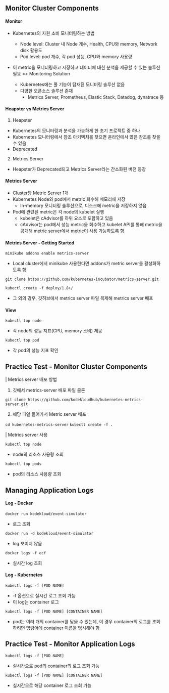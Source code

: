 ## Monitor Cluster Components

#### Monitor

- Kubernetes의 자원 소비 모니터링하는 방법
    - Node level: Cluster 내 Node 개수, Health, CPU와 memory, Network disk 활용도
    - Pod level: pod 개수, 각 pod 성능, CPU와 memory 사용량

- 이 metric을 모니터링하고 저장하고 데이터에 대한 분석을 제공할 수 있는 솔루션 필요 => Monitoring Solution
    - Kubernetes에는 풀 기능이 탑재된 모니터링 솔루션 없음
    - 다양한 오픈소스 솔루션 존재
        - Metrics Server, Prometheus, Elastic Stack, Datadog, dynatrace 등

#### Heapster vs Metrics Server

1. Heapster
- Kubernetes의 모니터링과 분석을 가능하게 한 초기 프로젝트 중 하나
- Kubernetes 모니터링에서 참조 아키텍처를 찾으면 온라인에서 많은 참조를 찾을 수 있음
- Deprecated

2. Metrics Server
- Heapster가 Deprecated되고 Metrics Server라는 간소화된 버전 등장

#### Metrics Server

- Cluster당 Metric Server 1개
- Kubernetes Node와 pod에서 metric 회수해 메모리에 저장
    - In-memory 모니터링 솔루션으로, 디스크에 metric을 저장하지 않음
- Pod에 관련된 metric은 각 node의 kubelet 실행
    - kubelet은 cAdvisor를 하위 요소로 포함하고 있음
    - cAdvisor는 pod에서 성능 metric을 회수하고 kubelet API를 통해 metric을 공개해 metric server에서 metric이 사용 가능하도록 함

#### Metrics Server - Getting Started

`minikube addons enable metrics-server`

- Local cluster에서 minikube 사용한다면 addons가 metric server를 활성화하도록 함

`git clone https://github.com/kubernetes-incubator/metrics-server.git`

`kubectl create -f deploy/1.8+/`

- 그 외의 경우, 깃허브에서 metrics server 파일 복제해 metrics server 배포

#### View

`kubectl top node`

- 각 node의 성능 지표(CPU, memory 소비) 제공

`kubectl top pod`

- 각 pod의 성능 지표 확인

## Practice Test - Monitor Cluster Components

| Metrics server 배포 방법

1. 깃에서 metrics-server 배포 파일 클론

`git clone https://github.com/kodekloudhub/kubernetes-metrics-server.git`

2. 해당 파일 들어가서 Metric server 배포

`cd kubernetes-metrics-server`
`kubectl create -f .`

| Metrics server 사용

`kubectl top node`

- node의 리소스 사용량 조회

`kubectl top pods`

- pod의 리소스 사용량 조회

## Managing Application Logs

#### Log - Docker

`docker run kodekloud/event-simulator`

- 로그 조회

`docker run -d kodekloud/event-simulator`

- log 보이지 않음

`docker logs -f ecf`

- 실시간 log 조회

#### Log - Kubernetes

`kubectl logs -f [POD NAME]`

- -f 옵션으로 실시간 로그 조회 가능
- 이 log는 container 로그

`kubectl logs -f [POD NAME] [CONTAINER NAME]`

- pod는 여러 개의 container를 담을 수 있는데, 이 경우 container의 로그를 조회하려면 명령어에 container 이름을 명시해야 함

## Practice Test - Monitor Application Logs

`kubectl logs -f [POD NAME]`

- 실시간으로 pod의 container의 로그 조회 가능

`kubectl logs -f [POD NAME] [CONTAINER NAME]`

- 실시간으로 해당 container 로그 조회 가능